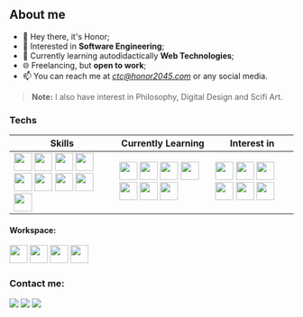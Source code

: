 ## About me

- 👋 Hey there, it's Honor;
- 👀 Interested in **Software Engineering**;
- 🌱 Currently learning autodidactically **Web Technologies**;
- 🌐 Freelancing, but **open to work**;
- 📫 You can reach me at *ctc@honor2045.com* or any social media.

> **Note:** I also have interest in Philosophy, Digital Design and Scifi Art.

### Techs

| Skills | Currently Learning | Interest in
| - | - | -
| <img src="https://cdn.jsdelivr.net/gh/devicons/devicon/icons/html5/html5-original.svg" width="32" height="32"/> <img src="https://cdn.jsdelivr.net/gh/devicons/devicon/icons/css3/css3-original.svg" width="32" height="32"/> <img src="https://cdn.jsdelivr.net/gh/devicons/devicon/icons/stylus/stylus-original.svg" width="32" height="32"/> <img src="https://cdn.jsdelivr.net/gh/devicons/devicon/icons/less/less-plain-wordmark.svg" width="32" height="32"/> <img src="https://cdn.jsdelivr.net/gh/devicons/devicon/icons/sass/sass-original.svg" width="32" height="32"/> <img src="https://cdn.jsdelivr.net/gh/devicons/devicon/icons/javascript/javascript-original.svg" width="32" height="32"/> <img src="https://cdn.jsdelivr.net/gh/devicons/devicon/icons/java/java-original.svg" width="32" height="32"/> <img src="https://cdn.jsdelivr.net/gh/devicons/devicon/icons/gradle/gradle-plain.svg" width="32" height="32"/> <img src="https://cdn.jsdelivr.net/gh/devicons/devicon/icons/markdown/markdown-original.svg" width="32" height="32"/>  | <img src="https://cdn.jsdelivr.net/gh/devicons/devicon/icons/git/git-original.svg" width="32" height="32"/> <img src="https://cdn.jsdelivr.net/gh/devicons/devicon/icons/vuejs/vuejs-original.svg" width="32" height="32"/> <img src="https://cdn.jsdelivr.net/gh/devicons/devicon/icons/typescript/typescript-original.svg" width="32" height="32"/> <img src="https://cdn.jsdelivr.net/gh/devicons/devicon/icons/express/express-original.svg" width="32" height="32"/> <img src="https://cdn.jsdelivr.net/gh/devicons/devicon/icons/npm/npm-original-wordmark.svg" width="32" height="32"/>  <img src="https://cdn.jsdelivr.net/gh/devicons/devicon/icons/nodejs/nodejs-original.svg" width="32" height="32"/> <img src="https://cdn.jsdelivr.net/gh/devicons/devicon/icons/mysql/mysql-original.svg" width="32" height="32"/> | <img src="https://cdn.jsdelivr.net/gh/devicons/devicon/icons/bootstrap/bootstrap-original.svg" width="32" height="32" /> <img src="https://cdn.jsdelivr.net/gh/devicons/devicon/icons/tailwindcss/tailwindcss-plain.svg" width="32" height="32" /> <img src="https://cdn.jsdelivr.net/gh/devicons/devicon/icons/react/react-original.svg" width="32" height="32"/> <img src="https://cdn.jsdelivr.net/gh/devicons/devicon/icons/spring/spring-original.svg" width="32" height="32"/> <img src="https://cdn.jsdelivr.net/gh/devicons/devicon/icons/wordpress/wordpress-plain.svg" width="32" height="32"/> <img src="https://cdn.jsdelivr.net/gh/devicons/devicon/icons/woocommerce/woocommerce-original.svg" width="32" height="32"/>

#### Workspace:

<img src="https://cdn.jsdelivr.net/gh/devicons/devicon/icons/vscode/vscode-original.svg" width="32" height="32"/> <img src="https://cdn.jsdelivr.net/gh/devicons/devicon/icons/chrome/chrome-plain.svg" width="32" height="32"/> <img src="https://cdn.jsdelivr.net/gh/devicons/devicon/icons/ubuntu/ubuntu-plain.svg" width="32" height="32"/> <img src="https://cdn.jsdelivr.net/gh/devicons/devicon/icons/android/android-plain.svg" width="32" height="32"/>

### Contact me:

<div>
  <a href="https://www.twitter.com/honor2045" target="_blank"><img src="https://img.shields.io/badge/Twitter-222222?style=for-the-badge&logo=twitch&logoColor=white" target="_blank"></a>
  <a href="https://instagram.com/honor2045" target="_blank"><img src="https://img.shields.io/badge/-Instagram-%23222222?style=for-the-badge&logo=instagram&logoColor=white" target="_blank"></a>
  <a href = "mailto:contact@honor2045.com"><img src="https://img.shields.io/badge/Gmail-222222?style=for-the-badge&logo=gmail&logoColor=white" target="_blank"></a>
</div>
